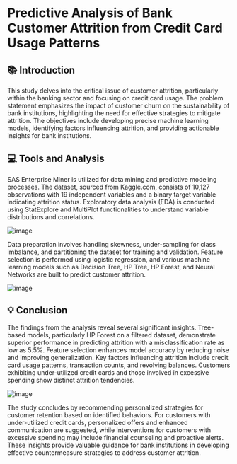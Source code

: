 # Predictive Analysis of Bank Customer Attrition from Credit Card Usage Patterns

## 📚 Introduction
This study delves into the critical issue of customer attrition, particularly within the banking sector and focusing on credit card usage. The problem statement emphasizes the impact of customer churn on the sustainability of bank institutions, highlighting the need for effective strategies to mitigate attrition. The objectives include developing precise machine learning models, identifying factors influencing attrition, and providing actionable insights for bank institutions.

## 💻 Tools and Analysis
SAS Enterprise Miner is utilized for data mining and predictive modeling processes. The dataset, sourced from Kaggle.com, consists of 10,127 observations with 19 independent variables and a binary target variable indicating attrition status. Exploratory data analysis (EDA) is conducted using StatExplore and MultiPlot functionalities to understand variable distributions and correlations.

![image](https://github.com/hengkisan/bank-attrition-SAS/assets/122197570/eacf7c54-93e4-46c6-b995-10d83ff9b343)

Data preparation involves handling skewness, under-sampling for class imbalance, and partitioning the dataset for training and validation. Feature selection is performed using logistic regression, and various machine learning models such as Decision Tree, HP Tree, HP Forest, and Neural Networks are built to predict customer attrition.

![image](https://github.com/hengkisan/bank-attrition-SAS/assets/122197570/5207066c-8659-4a53-86e4-f6a5ff8f876d)

## 💡 Conclusion
The findings from the analysis reveal several significant insights. Tree-based models, particularly HP Forest on a filtered dataset, demonstrate superior performance in predicting attrition with a misclassification rate as low as 5.5%. Feature selection enhances model accuracy by reducing noise and improving generalization. Key factors influencing attrition include credit card usage patterns, transaction counts, and revolving balances. Customers exhibiting under-utilized credit cards and those involved in excessive spending show distinct attrition tendencies.

![image](https://github.com/hengkisan/bank-attrition-SAS/assets/122197570/88258f39-e0d7-4433-bc7a-4aab42840c11)

The study concludes by recommending personalized strategies for customer retention based on identified behaviors. For customers with under-utilized credit cards, personalized offers and enhanced communication are suggested, while interventions for customers with excessive spending may include financial counseling and proactive alerts. These insights provide valuable guidance for bank institutions in developing effective countermeasure strategies to address customer attrition.
